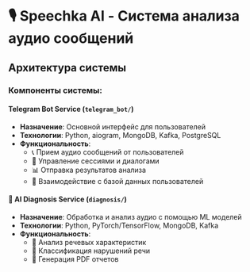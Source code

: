 # 🎙️ Speechka AI - Система анализа аудио сообщений

## Архитектура системы

### **Компоненты системы:**

#### **Telegram Bot Service** (`telegram_bot/`)
- **Назначение**: Основной интерфейс для пользователей
- **Технологии**: Python, aiogram, MongoDB, Kafka, PostgreSQL
- **Функциональность**:
  - 📞 Прием аудио сообщений от пользователей
  - 💬 Управление сессиями и диалогами  
  - 📊 Отправка результатов анализа
  - 👥 Взаимодействие с базой данных пользователей

#### 🧠 **AI Diagnosis Service** (`diagnosis/`)
- **Назначение**: Обработка и анализ аудио с помощью ML моделей
- **Технологии**: Python, PyTorch/TensorFlow, MongoDB, Kafka
- **Функциональность**:
  - 📝 Анализ речевых характеристик
  - 🏥 Классификация нарушений речи
  - 📄 Генерация PDF отчетов
